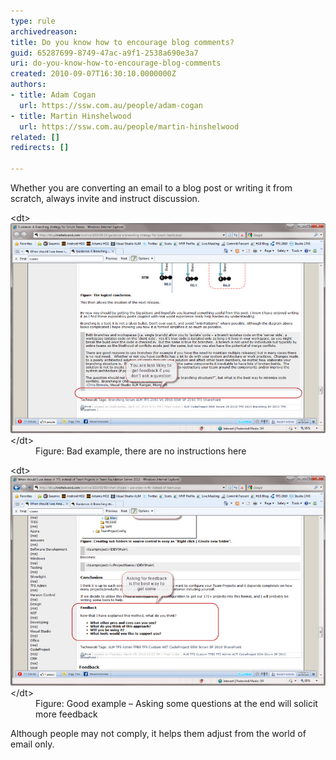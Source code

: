 ```yaml
---
type: rule
archivedreason: 
title: Do you know how to encourage blog comments?
guid: 65287699-8749-47ac-a9f1-2538a690e3a7
uri: do-you-know-how-to-encourage-blog-comments
created: 2010-09-07T16:30:10.0000000Z
authors:
- title: Adam Cogan
  url: https://ssw.com.au/people/adam-cogan
- title: Martin Hinshelwood
  url: https://ssw.com.au/people/martin-hinshelwood
related: []
redirects: []

---
```


Whether you are converting an email to a blog post or writing it from scratch, always invite and instruct discussion.  

<!--endintro-->
<dl class="badImage">&lt;dt&gt;<img title="SNAGHTMLf1a9ab" alt="SNAGHTMLf1a9ab" src="RulesBloggingFeedbackBad.jpg" border="0" style="width:800px;">&lt;/dt&gt;<dd>Figure: Bad example, there are no instructions here</dd></dl><dl class="goodImage">&lt;dt&gt;<img title="SNAGHTMLef6f69" alt="SNAGHTMLef6f69" src="RulesBloggingFeedbackGood.jpg" border="0" style="width:800px;">&lt;/dt&gt;<dd>Figure: Good example – Asking some questions at the end will solicit more feedback</dd></dl>
Although people may not comply, it helps them adjust from the world of email only.
